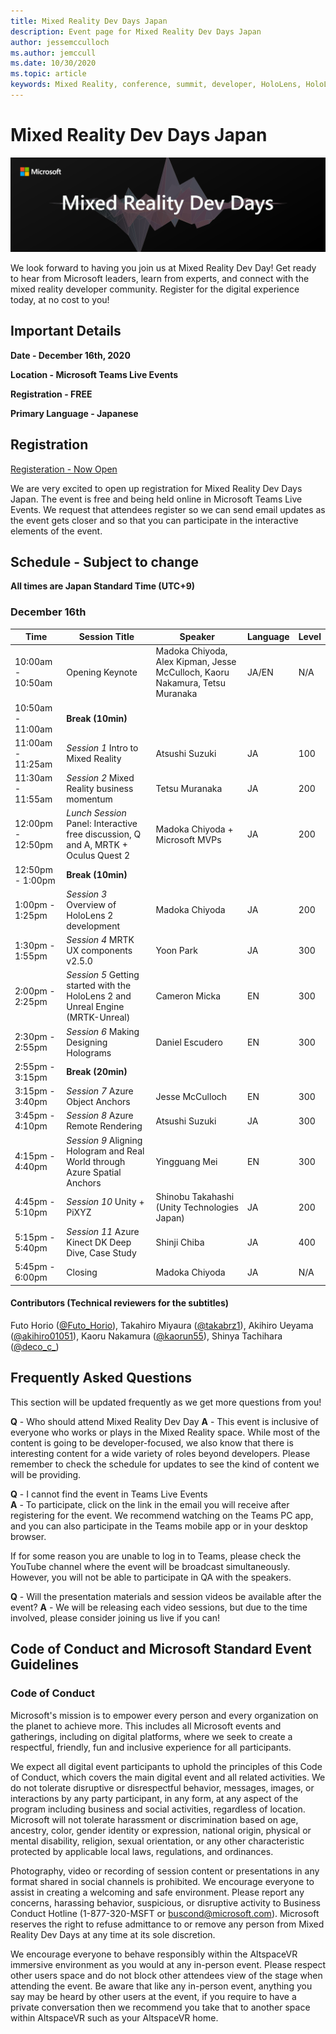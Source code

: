 ```yaml
---
title: Mixed Reality Dev Days Japan
description: Event page for Mixed Reality Dev Days Japan
author: jessemcculloch 
ms.author: jemccull
ms.date: 10/30/2020
ms.topic: article
keywords: Mixed Reality, conference, summit, developer, HoloLens, HoloLens 2, Kinect
---
```

# Mixed Reality Dev Days Japan

![Mixed Reality Dev Days](images/MRDD/MRDevDaysJapanBanner.png)

We look forward to having you join us at Mixed Reality Dev Day! Get ready to hear from Microsoft leaders, learn from experts, and connect with the mixed reality developer community. Register for the digital experience today, at no cost to you!

## Important Details

**Date - December 16th, 2020**

**Location - Microsoft Teams Live Events**

**Registration - FREE**

**Primary Language - Japanese**

## Registration

[Registeration - Now Open](https://mixedrealityprod.microsoftcrmportals.com/event/sessions?id=MR_Dev_Days_Japan864059683)

We are very excited to open up registration for Mixed Reality Dev Days Japan.  The event is free and being held online in Microsoft Teams Live Events.  We request that attendees register so we can send email updates as the event gets closer and so that you can participate in the interactive elements of the event.

## Schedule - Subject to change

**All times are Japan Standard Time (UTC+9)** 



### December 16th
|**Time**|**Session Title**|**Speaker**|**Language**|**Level**|
|---------|---------|---------|---------|---------|
|10:00am - 10:50am|Opening Keynote|Madoka Chiyoda, Alex Kipman, Jesse McCulloch, Kaoru Nakamura, Tetsu Muranaka|JA/EN|N/A|
|10:50am - 11:00am|**Break (10min)**||||
|11:00am - 11:25am|*Session 1* Intro to Mixed Reality|Atsushi Suzuki|JA|100|
|11:30am - 11:55am|*Session 2* Mixed Reality business momentum|Tetsu Muranaka|JA|200|
|12:00pm - 12:50pm|*Lunch Session* Panel: Interactive free discussion, Q and A, MRTK + Oculus Quest 2|Madoka Chiyoda + Microsoft MVPs|JA|200|
|12:50pm - 1:00pm|**Break (10min)**||||
|1:00pm - 1:25pm|*Session 3* Overview of HoloLens 2 development|Madoka Chiyoda|JA|200|
|1:30pm - 1:55pm|*Session 4* MRTK UX components v2.5.0|Yoon Park|JA|300|
|2:00pm - 2:25pm|*Session 5* Getting started with the HoloLens 2 and Unreal Engine (MRTK-Unreal)|Cameron Micka|EN|300|
|2:30pm - 2:55pm|*Session 6* Making Designing Holograms|Daniel Escudero|EN|300|
|2:55pm - 3:15pm|**Break (20min)**||||
|3:15pm - 3:40pm|*Session 7* Azure Object Anchors|Jesse McCulloch|EN|300|
|3:45pm - 4:10pm|*Session 8* Azure Remote Rendering|Atsushi Suzuki|JA|300|
|4:15pm - 4:40pm|*Session 9* Aligning Hologram and Real World through Azure Spatial Anchors|Yingguang Mei|EN|300|
|4:45pm - 5:10pm|*Session 10* Unity + PiXYZ|Shinobu Takahashi (Unity Technologies Japan)|JA|200|
|5:15pm - 5:40pm|*Session 11* Azure Kinect DK Deep Dive, Case Study|Shinji Chiba|JA|400|
|5:45pm - 6:00pm|Closing|Madoka Chiyoda|JA|N/A|

#### Contributors (Technical reviewers for the subtitles)

Futo Horio ([@Futo_Horio](https://twitter.com/Futo_Horio)), Takahiro Miyaura ([@takabrz1](https://twitter.com/takabrz1)), Akihiro Ueyama ([@akihiro01051](https://twitter.com/akihiro01051)), Kaoru Nakamura ([@kaorun55](https://twitter.com/kaorun55)), Shinya Tachihara ([@deco_c_](https://twitter.com/deco_c_))

## Frequently Asked Questions
This section will be updated frequently as we get more questions from you!

**Q** - Who should attend Mixed Reality Dev Day
**A** - This event is inclusive of everyone who works or plays in the Mixed Reality space. While most of the content is going to be developer-focused, we also know that there is interesting content for a wide variety of roles beyond developers. Please remember to check the schedule for updates to see the kind of content we will be providing.  
  
**Q** - I cannot find the event in Teams Live Events  
**A** - To participate, click on the link in the email you will receive after registering for the event. We recommend watching on the Teams PC app, and you can also participate in the Teams mobile app or in your desktop browser.

If for some reason you are unable to log in to Teams, please check the YouTube channel where the event will be broadcast simultaneously. However, you will not be able to participate in QA with the speakers.

  
**Q** - Will the presentation materials and session videos be available after the event? 
**A** - We will be releasing each video sessions, but due to the time involved, please consider joining us live if you can!

<!--  
**Q** -  
**A** -  
  
**Q** -  
**A** -  
  
**Q** -  
**A** -  
-->

## Code of Conduct and Microsoft Standard Event Guidelines

### Code of Conduct 

Microsoft's mission is to empower every person and every organization on the planet to achieve more. This includes all Microsoft events and gatherings, including on digital platforms, where we seek to create a respectful, friendly, fun and inclusive experience for all participants.

We expect all digital event participants to uphold the principles of this Code of Conduct, which covers the main digital event and all related activities. We do not tolerate disruptive or disrespectful behavior, messages, images, or interactions by any party participant, in any form, at any aspect of the program including business and social activities, regardless of location. Microsoft will not tolerate harassment or discrimination based on age, ancestry, color, gender identity or expression, national origin, physical or mental disability, religion, sexual orientation, or any other characteristic protected by applicable local laws, regulations, and ordinances.  

Photography, video or recording of session content or presentations in any format shared in social channels is prohibited. We encourage everyone to assist in creating a welcoming and safe environment. Please report any concerns, harassing behavior, suspicious, or disruptive activity to Business Conduct Hotline (1-877-320-MSFT or [buscond@microsoft.com](mailto:buscond@microsoft.com)). Microsoft reserves the right to refuse admittance to or remove any person from Mixed Reality Dev Days at any time at its sole discretion. 

We encourage everyone to behave responsibly within the AltspaceVR immersive environment as you would at any in-person event. Please respect other users space and do not block other attendees view of the stage when attending the event.  Be aware that like any in-person event, anything you say may be heard by other users at the event, if you require to have a private conversation then we recommend you take that to another space within AltspaceVR such as your AltspaceVR home.



